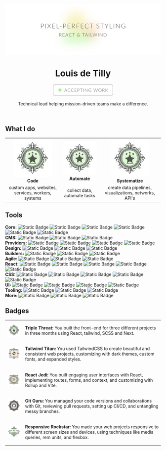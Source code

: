 <div align="center">
  <a target="_blank" href="https://www.linkedin.com/in/louisdetilly/">
    <img alt="pixel-perfct styling, react and tailwind" src="https://github.com/louisdtb/louisdtb/blob/main/public/github-cover.png">
  </a>
  <h1>Louis de Tilly</h1>

  <a target="_blank" href="https://www.linkedin.com/in/louisdetilly/">
  <img alt="pixel-perfct styling, react and tailwind" src="https://github.com/louisdtb/louisdtb/blob/main/public/github-button.png" width="194px">
  </a>
    
  <p>Technical lead helping mission-driven teams make a difference.</p> 
  </br>
</div>

<h2>What I do</h2>

<table style='text-align:center; vertical-align:middle'>
  <tr>
    <td>
      <img width="124px" alt="achievement badge with three stars" src="https://github.com/louisdtb/louisdtb/blob/main/public/achievement_triple-threat.png"></br>
      <b>Code<b>
    </td>
    <td>
      <img width="124px" alt="achievement badge with three stars" src="https://github.com/louisdtb/louisdtb/blob/main/public/achievement_triple-threat.png"></br>
      <b>Automate<b>
    </td>
    <td>
      <img width="124px" alt="achievement badge with three stars" src="https://github.com/louisdtb/louisdtb/blob/main/public/achievement_triple-threat.png"></br>
      <b>Systematize<b>
    </td>
  </tr>
  <tr>
    <td>custom apps, websites, services, workers, systems</td>
    <td>collect data, automate tasks</td>
    <td>create data pipelines, visualizations, networks, API's</td>
  </tr>
</table>

<h2>Tools</h2>

<div><b>Core: </b> 
  <img alt="Static Badge" src="https://img.shields.io/badge/Javascript-%23F7DF1E?logo=javascript&logoColor=white">
  <img alt="Static Badge" src="https://img.shields.io/badge/HTML-%23E34F26?logo=html5&logoColor=white">
  <img alt="Static Badge" src="https://img.shields.io/badge/CSS-%231572B6?logo=css3&logoColor=white">
  <img alt="Static Badge" src="https://img.shields.io/badge/Node-%23339933?logo=node.js&logoColor=white">
  <img alt="Static Badge" src="https://img.shields.io/badge/Express-%2319212a?logo=express&logoColor=white">
  <img alt="Static Badge" src="https://img.shields.io/badge/React-%230A7EA3?logo=react&logoColor=white">
</div>
<div><b>CMS: </b>
  <img alt="Static Badge" src="https://img.shields.io/badge/Strapi-%234945FF?logo=strapi&logoColor=white">
  <img alt="Static Badge" src="https://img.shields.io/badge/Contentful-%232478CC?logo=contentful&logoColor=white">
  <img alt="Static Badge" src="https://img.shields.io/badge/Builder.io-%23AC7EF4?logo=builder&logoColor=white">
</div>
<div><b>Providers: </b>
  <img alt="Static Badge" src="https://img.shields.io/badge/Railway-%2319212a?logo=railway&logoColor=white">
  <img alt="Static Badge" src="https://img.shields.io/badge/Vultr-%23007BFC?logo=vultr&logoColor=white">
  <img alt="Static Badge" src="https://img.shields.io/badge/Cloudflare%20pages-%23F38020?logo=cloudflare&logoColor=white">
  <img alt="Static Badge" src="https://img.shields.io/badge/Github%20pages-%2319212a?logo=github&logoColor=white">
</div>
<div><b>Design: </b>
  <img alt="Static Badge" src="https://img.shields.io/badge/Figma-%2319212a?logo=figma&logoColor=white">
  <img alt="Static Badge" src="https://img.shields.io/badge/Adobe%20Suite-%23c83737?logo=adobe&logoColor=white">
  <img alt="Static Badge" src="https://img.shields.io/badge/Affinity%20Suite-%2319212a?logo=affinity&logoColor=white">
</div>
<div><b>Builders: </b>
  <img alt="Static Badge" src="https://img.shields.io/badge/Webflow-%23146EF5?logo=webflow&logoColor=white">
  <img alt="Static Badge" src="https://img.shields.io/badge/Squarespace-%2319212a?logo=squarespace&logoColor=white">
  <img alt="Static Badge" src="https://img.shields.io/badge/Divi-%23F92C8B?logo=wordpress&logoColor=white">
</div>
<div><b>Agile: </b>
  <img alt="Static Badge" src="https://img.shields.io/badge/Jira-%230052CC?logo=jira&logoColor=white">
  <img alt="Static Badge" src="https://img.shields.io/badge/Notion-%2319212a?logo=notion&logoColor=white">
  <img alt="Static Badge" src="https://img.shields.io/badge/Trello-%230052CC?logo=trello&logoColor=white">
</div>
<div><b>React: </b> 
  <img alt="Static Badge" src="https://img.shields.io/badge/React%20router-%23CA4245?logo=react-router&logoColor=white">
  <img alt="Static Badge" src="https://img.shields.io/badge/Formik-%232463EB?logo=react&logoColor=white">
  <img alt="Static Badge" src="https://img.shields.io/badge/TanStack%20table-%23f44e53?logo=react-table&logoColor=white">
  <img alt="Static Badge" src="https://img.shields.io/badge/Redux-%23764ABC?logo=redux&logoColor=white"> 
  <img alt="Static Badge" src="https://img.shields.io/badge/Recoil-%233578E5?logo=recoil&logoColor=white">
</div>
<div><b>CSS: </b> 
  <img alt="Static Badge" src="https://img.shields.io/badge/PostCSS-%23DD3A0B?logo=postcss">
  <img alt="Static Badge" src="https://img.shields.io/badge/TailwindCSS-%2300a7f5?logo=tailwindcss&logoColor=white">
  <img alt="Static Badge" src="https://img.shields.io/badge/SCSS-%23CC6699?logo=sass&logoColor=white">
  <img alt="Static Badge" src="https://img.shields.io/badge/BEM-%2319212a?logo=bem&logoColor=white">
  <img alt="Static Badge" src="https://img.shields.io/badge/Client_first-%2319212a?logo=webflow&logoColor=white">
</div>
<div><b>UI: </b>
  <img alt="Static Badge" src="https://img.shields.io/badge/Chakra_UI-%23319795?logo=chakraui&logoColor=white">
  <img alt="Static Badge" src="https://img.shields.io/badge/Mantine-%23339AF0?logo=mantine&logoColor=white">
  <img alt="Static Badge" src="https://img.shields.io/badge/Bootstrap-%237952B3?logo=bootstrap&logoColor=white">
  <img alt="Static Badge" src="https://img.shields.io/badge/Tailwind_components-%2300a7f5?logo=tailwindcss&logoColor=white">
</div>
<div><b>Tooling: </b>
  <img alt="Static Badge" src="https://img.shields.io/badge/Vite-%23646CFF?logo=vite&logoColor=white">
  <img alt="Static Badge" src="https://img.shields.io/badge/Prettier-%2319212a?logo=prettier&logoColor=white">
  <img alt="Static Badge" src="https://img.shields.io/badge/Parcel-%23F77171?logo=hackthebox&logoColor=white">
</div>
<div><b>More: </b>
  <img alt="Static Badge" src="https://img.shields.io/badge/Greensock-%235fb300?logo=greensock&logoColor=white">
  <img alt="Static Badge" src="https://img.shields.io/badge/Storybook-%23FF4785?logo=storybook&logoColor=white">
  <img alt="Static Badge" src="https://img.shields.io/badge/Leaflet-%23199900?logo=leaflet">
</div>

<h2>Badges</h2>
<table>
  <tr>
    <td><img width="124px" alt="achievement badge with three stars" src="https://github.com/louisdtb/louisdtb/blob/main/public/achievement_triple-threat.png"></td>  
    <td><p><b>Triple Threat:</b> You built the front-end for three different projects in three months using React, tailwind, SCSS and Next.</p></td>  
  </tr>
  <tr>
    <td><img width="124px" alt="tailwind logo achievement badge" src="https://github.com/louisdtb/louisdtb/blob/main/public/achievement_tailwind-titan.png"></td>  
    <td><p><b>Tailwind Titan:</b> You used TailwindCSS to create beautiful and consistent web projects, customizing with dark themes, custom fonts, and expanded styles. </p></td> 
  </tr>
  <tr>
    <td><img width="124px" alt="react logo achievement badge" src="https://github.com/louisdtb/louisdtb/blob/main/public/achievement_react-jedi.png"></td>
    <td><p><b>React Jedi:</b> You built engaging user interfaces with React, implementing routes, forms, and context, and customizing with Rollup and Vite.</p></td>
  </tr>
  <tr>
    <td><img width="124px" alt="github logo achievement badge" src="https://github.com/louisdtb/louisdtb/blob/main/public/achievement_git-guru.png"></td>
    <td><p><b>Git Guru:</b> You managed your code versions and collaborations with Git, reviewing pull requests, setting up CI/CD, and untangling messy branches.</p></td>
  </tr>
  <tr>
    <td><img width="124px" alt="responsive achievement badge" src="https://github.com/louisdtb/louisdtb/blob/main/public/achievement_responsive-rockstar.png"></td>
    <td><p><b>Responsive Rockstar:</b> You made your web projects responsive to different screen sizes and devices, using techniques like media queries, rem units, and flexbox.</p></td>
  </tr>
</table>
</br>
